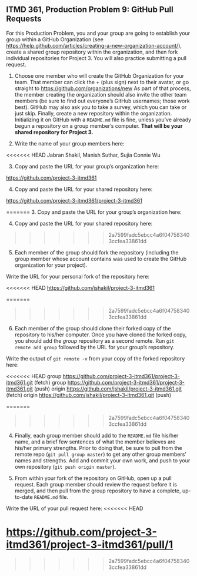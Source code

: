 ## ITMD 361, Production Problem 9: GitHub Pull Requests

For this Production Problem, you and your group are going to establish your group within a GitHub Organization (see https://help.github.com/articles/creating-a-new-organization-account/), create a shared group repository within the organization, and then fork individual repositories for Project 3. You will also practice submitting a pull request.

1. Choose one member who will create the GitHub Organization for your team. That member can click the + (plus sign) next to their avatar, or go straight to https://github.com/organizations/new As part of that process, the member creating the organization should also invite the other team members (be sure to find out everyone’s GitHub usernames; those work best). GitHub may also ask you to take a survey, which you can take or just skip. Finally, create a new repository within the organization. Initializing it on GitHub with a `README.md` file is fine, unless you’ve already begun a repository on a group member’s computer. **That will be your shared repository for Project 3.**

2. Write the name of your group members here:

<<<<<<< HEAD
Jabran Shakil, Manish Suthar, Sujia Connie Wu

3. Copy and paste the URL for your group’s organization here: 

https://github.com/project-3-itmd361

4. Copy and paste the URL for your shared repository here:

https://github.com/project-3-itmd361/project-3-itmd361

=======
3. Copy and paste the URL for your group’s organization here:

4. Copy and paste the URL for your shared repository here:

>>>>>>> 2a7599fadc5ebcc4a6f047583403ccfea33861dd
5. Each member of the group should fork the repository (including the group member whose account contains was used to create the GitHub organization for your project).

Write the URL for your personal fork of the repository here:

<<<<<<< HEAD
https://github.com/jshakil/project-3-itmd361

=======
>>>>>>> 2a7599fadc5ebcc4a6f047583403ccfea33861dd
6. Each member of the group should clone their forked copy of the repository to his/her computer. Once you have cloned the forked copy, you should add the *group* repository as a second remote. Run `git remote add group` followed by the URL for your group’s repository.

Write the output of `git remote -v` from your copy of the forked repository here:

<<<<<<< HEAD
group	https://github.com/project-3-itmd361/project-3-itmd361.git (fetch)
group	https://github.com/project-3-itmd361/project-3-itmd361.git (push)
origin	https://github.com/jshakil/project-3-itmd361.git (fetch)
origin	https://github.com/jshakil/project-3-itmd361.git (push)

=======
>>>>>>> 2a7599fadc5ebcc4a6f047583403ccfea33861dd
4. Finally, each group member should add to the `README.md` file his/her name, and a brief few sentences of what the member believes are his/her primary strengths. Prior to doing that, be sure to pull from the remote repo (`git pull group master`) to get any other group members’ names and strengths. Add and commit your own work, and push to your own repository (`git push origin master`).

5. From within your fork of the repository on GitHub, open up a pull request. Each group member should review the request before it is merged, and then pull from the group repository to have a complete, up-to-date `README.md` file.

Write the URL of your pull request here:
<<<<<<< HEAD

https://github.com/project-3-itmd361/project-3-itmd361/pull/1
=======
>>>>>>> 2a7599fadc5ebcc4a6f047583403ccfea33861dd
